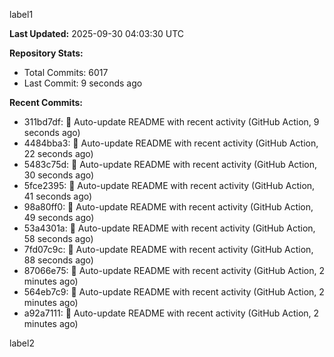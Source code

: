 
label1 
<!-- ACTIVITY_START -->
**Last Updated:** 2025-09-30 04:03:30 UTC

**Repository Stats:**
- Total Commits: 6017
- Last Commit: 9 seconds ago

**Recent Commits:**
- 311bd7df: 🤖 Auto-update README with recent activity (GitHub Action, 9 seconds ago)
- 4484bba3: 🤖 Auto-update README with recent activity (GitHub Action, 22 seconds ago)
- 5483c75d: 🤖 Auto-update README with recent activity (GitHub Action, 30 seconds ago)
- 5fce2395: 🤖 Auto-update README with recent activity (GitHub Action, 41 seconds ago)
- 98a80ff0: 🤖 Auto-update README with recent activity (GitHub Action, 49 seconds ago)
- 53a4301a: 🤖 Auto-update README with recent activity (GitHub Action, 58 seconds ago)
- 7fd07c9c: 🤖 Auto-update README with recent activity (GitHub Action, 88 seconds ago)
- 87066e75: 🤖 Auto-update README with recent activity (GitHub Action, 2 minutes ago)
- 564eb7c9: 🤖 Auto-update README with recent activity (GitHub Action, 2 minutes ago)
- a92a7111: 🤖 Auto-update README with recent activity (GitHub Action, 2 minutes ago)
<!-- ACTIVITY_END -->

label2
